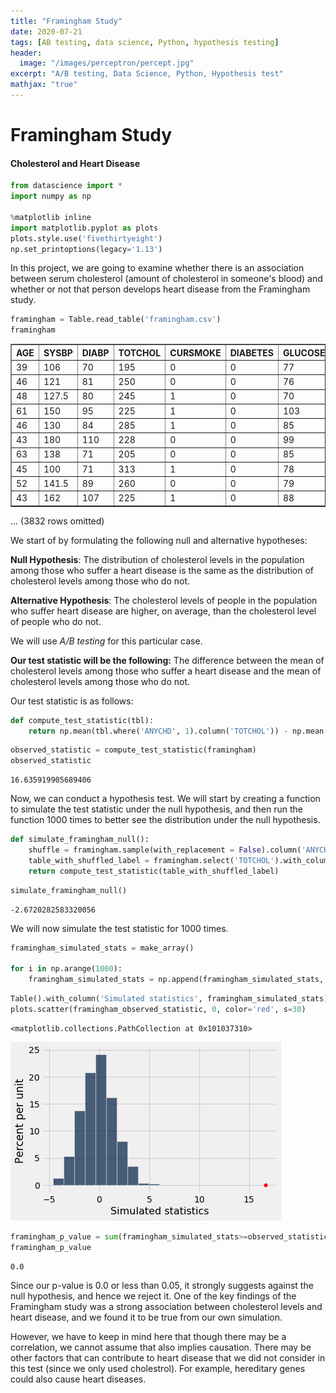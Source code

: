 ```yaml
---
title: "Framingham Study"
date: 2020-07-21
tags: [AB testing, data science, Python, hypothesis testing]
header:
  image: "/images/perceptron/percept.jpg"
excerpt: "A/B testing, Data Science, Python, Hypothesis test"
mathjax: "true"
---
```



# Framingham Study
#### Cholesterol and Heart Disease


```python
from datascience import *
import numpy as np

%matplotlib inline
import matplotlib.pyplot as plots
plots.style.use('fivethirtyeight')
np.set_printoptions(legacy='1.13')
```

In this project, we are going to examine whether there is an association between serum cholesterol (amount of cholesterol in someone's blood) and whether or not that person develops heart disease from the Framingham study.


```python
framingham = Table.read_table('framingham.csv')
framingham
```




<table border="1" class="dataframe">
    <thead>
        <tr>
            <th>AGE</th> <th>SYSBP</th> <th>DIABP</th> <th>TOTCHOL</th> <th>CURSMOKE</th> <th>DIABETES</th> <th>GLUCOSE</th> <th>DEATH</th> <th>ANYCHD</th>
        </tr>
    </thead>
    <tbody>
        <tr>
            <td>39  </td> <td>106  </td> <td>70   </td> <td>195    </td> <td>0       </td> <td>0       </td> <td>77     </td> <td>0    </td> <td>1     </td>
        </tr>
        <tr>
            <td>46  </td> <td>121  </td> <td>81   </td> <td>250    </td> <td>0       </td> <td>0       </td> <td>76     </td> <td>0    </td> <td>0     </td>
        </tr>
        <tr>
            <td>48  </td> <td>127.5</td> <td>80   </td> <td>245    </td> <td>1       </td> <td>0       </td> <td>70     </td> <td>0    </td> <td>0     </td>
        </tr>
        <tr>
            <td>61  </td> <td>150  </td> <td>95   </td> <td>225    </td> <td>1       </td> <td>0       </td> <td>103    </td> <td>1    </td> <td>0     </td>
        </tr>
        <tr>
            <td>46  </td> <td>130  </td> <td>84   </td> <td>285    </td> <td>1       </td> <td>0       </td> <td>85     </td> <td>0    </td> <td>0     </td>
        </tr>
        <tr>
            <td>43  </td> <td>180  </td> <td>110  </td> <td>228    </td> <td>0       </td> <td>0       </td> <td>99     </td> <td>0    </td> <td>1     </td>
        </tr>
        <tr>
            <td>63  </td> <td>138  </td> <td>71   </td> <td>205    </td> <td>0       </td> <td>0       </td> <td>85     </td> <td>0    </td> <td>1     </td>
        </tr>
        <tr>
            <td>45  </td> <td>100  </td> <td>71   </td> <td>313    </td> <td>1       </td> <td>0       </td> <td>78     </td> <td>0    </td> <td>0     </td>
        </tr>
        <tr>
            <td>52  </td> <td>141.5</td> <td>89   </td> <td>260    </td> <td>0       </td> <td>0       </td> <td>79     </td> <td>0    </td> <td>0     </td>
        </tr>
        <tr>
            <td>43  </td> <td>162  </td> <td>107  </td> <td>225    </td> <td>1       </td> <td>0       </td> <td>88     </td> <td>0    </td> <td>0     </td>
        </tr>
    </tbody>
</table>
<p>... (3832 rows omitted)</p>



We start of by formulating the following null and alternative hypotheses:

**Null Hypothesis**: The distribution of cholesterol levels in the population among those who suffer a heart disease is the same as the distribution of cholesterol levels among those who do not.

**Alternative Hypothesis**: The cholesterol levels of people in the population who suffer heart disease are higher, on average, than the cholesterol level of people who do not.

We will use *A/B testing* for this particular case.

**Our test statistic will be the following:** The difference between the mean of cholesterol levels among those who suffer a heart disease and the mean of cholesterol levels among those who do not. 

Our test statistic is as follows:


```python
def compute_test_statistic(tbl):
    return np.mean(tbl.where('ANYCHD', 1).column('TOTCHOL')) - np.mean(tbl.where('ANYCHD', 0).column('TOTCHOL'))
```


```python
observed_statistic = compute_test_statistic(framingham)
observed_statistic
```




    16.635919905689406



Now, we can conduct a hypothesis test. We will start by creating a function to simulate the test statistic under the null hypothesis, and then run the function 1000 times to better see the distribution under the null hypothesis.


```python
def simulate_framingham_null():
    shuffle = framingham.sample(with_replacement = False).column('ANYCHD')
    table_with_shuffled_label = framingham.select('TOTCHOL').with_column("ANYCHD", shuffle)
    return compute_test_statistic(table_with_shuffled_label)
```


```python
simulate_framingham_null()
```




    -2.6720282583320056



We will now simulate the test statistic for 1000 times.


```python
framingham_simulated_stats = make_array()

for i in np.arange(1000):
    framingham_simulated_stats = np.append(framingham_simulated_stats, simulate_framingham_null())
```


```python
Table().with_column('Simulated statistics', framingham_simulated_stats).hist()
plots.scatter(framingham_observed_statistic, 0, color='red', s=30)
```




    <matplotlib.collections.PathCollection at 0x101037310>




![png](images/Cholesterol_13_1.png)



```python
framingham_p_value = sum(framingham_simulated_stats>=observed_statistic)/len(framingham_simulated_stats)
framingham_p_value
```




    0.0



Since our p-value is 0.0 or less than 0.05, it strongly suggests against the null hypothesis, and hence we reject it. One of the key findings of the Framingham study was a strong association between cholesterol levels and heart disease, and we found it to be true from our own simulation.

However, we have to keep in mind here that though there may be a correlation, we cannot assume that also implies causation. There may be other factors that can contribute to heart disease that we did not consider in this test (since we only used cholestrol). For example, hereditary genes could also cause heart diseases.

